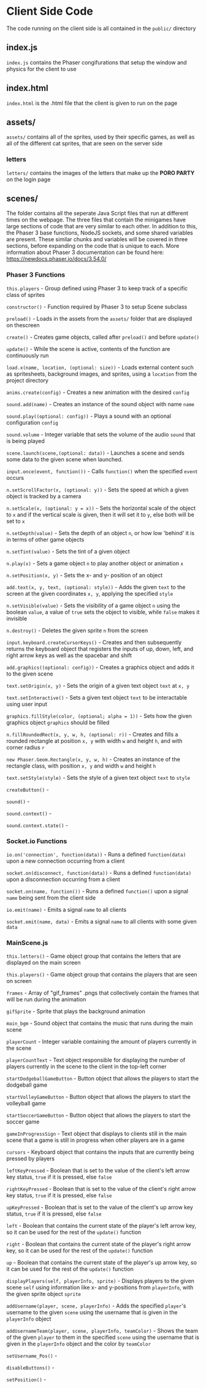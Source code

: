# Client Side Code
The code running on the client side is all contained in the `public/` directory

## index.js 
`index.js` contains the Phaser congifurations that setup the window and physics for the client to use

## index.html
`index.html` is the .html file that the client is given to run on the page

## assets/
`assets/` contains all of the sprites, used by their specific games, as well as all of the different cat sprites, that are seen on the server side

### letters
`letters/` contains the images of the letters that make up the **PORO PARTY** on the login page

## scenes/
The folder contains all the seperate Java Script files that run at different times on the webpage. The three files that contain the minigames have large sections of code that are very similar to each other. In addition to this, the Phaser 3 base functions, NodeJS sockets, and some shared variables are present. These similar chunks and variables will be covered in three sections, before expanding on the code that is unique to each. More information about Phaser 3 documentation can be found here: https://newdocs.phaser.io/docs/3.54.0/

### Phaser 3 Functions

`this.players` - Group defined using Phaser 3 to keep track of a specific class of sprites

`constructor()` - Function required by Phaser 3 to setup Scene subclass

`preload()` - Loads in the assets from the `assets/` folder that are displayed on thescreen 

`create()` - Creates game objects, called after `preload()` and before `update()`

`update()` - While the scene is active, contents of the function are continuously run

`load.x(name, location, (optional: size))` - Loads external content such as spritesheets, background images, and sprites, using a `location` from the project directory

`anims.create(config)` - Creates a new animation with the desired `config`

`sound.add(name)` - Creates an instance of the sound object with name `name`

`sound.play((optional: config))` - Plays a sound with an optional configuration `config`

`sound.volume` - Integer variable that sets the volume of the audio `sound` that is being played 

`scene.launch(scene,(optional: data))` - Launches a scene and sends some data to the given scene when launched.

`input.once(event, function())` - Calls `function()` when the specified `event` occurs

`n.setScrollFactor(x, (optional: y))` - Sets the speed at which a given object is tracked by a camera

`n.setScale(x, (optional: y = x))` - Sets the horizontal scale of the object to `x` and if the vertical scale is given, then it will set it to `y`, else both will be set to `x`

`n.setDepth(value)` - Sets the depth of an object `n`, or how low 'behind' it is in terms of other game objects

`n.setTint(value)` - Sets the tint of a given object

`n.play(x)` - Sets a game object `n` to play another object or animation `x`

`n.setPosition(x, y)` - Sets the x- and y- position of an object

`add.text(x, y, text, (optional: style))` - Adds the given `text` to the screen at the given coordinates `x, y`, applying the specified `style`

`n.setVisible(value)` - Sets the visibility of a game object `n` using the boolean `value`, a value of `true` sets the object to visible, while `false` makes it invisible

`n.destroy()` - Deletes the given sprite `n` from the screen

`input.keyboard.createCursorKeys()` - Creates and then subsequently returns the keyboard object that registers the inputs of up, down, left, and right arrow keys as well as the spacebar and shift

`add.graphics((optional: config))` - Creates a graphics object and adds it to the given scene

`text.setOrigin(x, y)` - Sets the origin of a given text object `text` at `x, y`

`text.setInteractive()` - Sets a given text object `text` to be interactable using user input

`graphics.fillStyle(color, (optional; alpha = 1))` - Sets how the given graphics object `graphics` should be filled

`n.fillRoundedRect(x, y, w, h, (optional: r))` - Creates and fills a rounded rectangle at position `x, y` with width `w` and height `h`, and with corner radius `r`

`new Phaser.Geom.Rectangle(x, y, w, h)` - Creates an instance of the rectangle class, with position `x, y` and width `w` and height `h`

`text.setStyle(style)` - Sets the style of a given text object `text` to `style`

`createButton()` - 

`sound()` - 

`sound.context()` - 

`sound.context.state()` - 

### Socket.io Functions

`io.on('connection', function(data))` - Runs a defined `function(data)` upon a new connection occurring from a client

`socket.on(disconnect, function(data))` - Runs a defined `function(data)` upon a disconnection occurring from a client

`socket.on(name, function())` - Runs a defined `function()` upon a signal `name` being sent from the client side

`io.emit(name)` - Emits a signal `name` to all clients

`socket.emit(name, data)` - Emits a signal `name` to all clients with some given `data`

### MainScene.js

`this.letters()` - Game object group that contains the letters that are displayed on the main screen

`this.players()` - Game object group that contains the players that are seen on screen

`frames` - Array of "gif_frames" .pngs that collectively contain the frames that will be run during the animation

`gifSprite` - Sprite that plays the background animation

`main_bgm` - Sound object that contains the music that runs during the main scene

`playerCount` - Integer variable containing the amount of players currently in the scene

`playerCountText` - Text object responsible for displaying the number of players currently in the scene to the client in the top-left corner

`startDodgeballGameButton` - Button object that allows the players to start the dodgeball game

`startVolleyGameButton` - Button object that allows the players to start the volleyball game

`startSoccerGameButton` - Button object that allows the players to start the soccer game

`gameInProgressSign` - Text object that displays to clients still in the main scene that a game is still in progress when other players are in a game

`cursors` - Keyboard object that contains the inputs that are currently being pressed by players

`leftKeyPressed` - Boolean that is set to the value of the client's left arrow key status, `true` if it is pressed, else `false`

`rightKeyPressed` - Boolean that is set to the value of the client's right arrow key status, `true` if it is pressed, else `false`

`upKeyPressed` - Boolean that is set to the value of the client's up arrow key status, `true` if it is pressed, else `false`

`left` - Boolean that contains the current state of the player's left arrow key, so it can be used for the rest of the `update()` function 

`right` - Boolean that contains the current state of the player's right arrow key, so it can be used for the rest of the `update()` function

`up` - Boolean that contains the current state of the player's up arrow key, so it can be used for the rest of the `update()` function

`displayPlayers(self, playerInfo, sprite)` - Displays players to the given scene `self` using information like x- and y-positions from `playerInfo`, with the given sprite object `sprite`

`addUsername(player, scene, playerInfo)` - Adds the specified `player`'s username to the given `scene` using the username that is given in the `playerInfo` object

`addUsernameTeam(player, scene, playerInfo, teamColor)` - Shows the team of the given `player` to them in the specified `scene` using the username that is given in the `playerInfo` object and the color by `teamColor`

`setUsername_Pos()` - 

`disableButtons()` - 

`setPosition()` - 